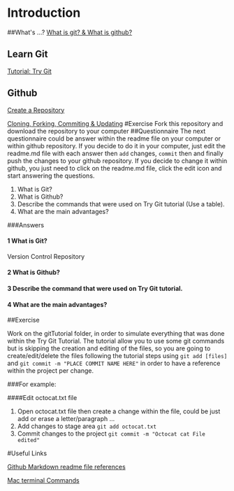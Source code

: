 # Introduction

##What's ...?
  [What is git? & What is github?](http://www.makeuseof.com/tag/git-version-control-youre-developer/)
## Learn Git
  [Tutorial: Try Git](https://www.codeschool.com/courses/try-git)
##  Github
  [Create a Repository](https://help.github.com/articles/create-a-repo/)
  
  [Cloning, Forking, Commiting & Updating](https://github.com/KsquareLabs/exercise-git/blob/master/github/readme.md)
#Exercise
  Fork this repository and download the repository to your computer
##Questionnaire
The next questionnaire could be answer within the readme file on your computer or within github repository.
If you decide to do it in your computer, just edit the readme.md file with each answer then  `add` changes, `commit` then and
finally push the changes to your github repository. If you decide to change it within github, you just need to click on the 
readme.md file, click the edit icon and start answering the questions.
  1. What is Git?
  2. What is Github?
  3. Describe the commands that were used on Try Git tutorial (Use a table).
  4. What are the main advantages?
  
###Answers

#### 1 What is Git?
Version Control Repository 

#### 2 What is Github?

#### 3 Describe the command that were used on Try Git tutorial.

#### 4 What are the main advantages?

##Exercise

  Work on the gitTutorial folder, in order to simulate everything that was done within the Try Git Tutorial.
  The tutorial allow you to use some git commands but is skipping the creation and editing of the files, so 
  you are going to create/edit/delete the files following the tutorial steps using `git add [files]` and 
  `git commit -m "PLACE COMMIT NAME HERE"` in order to have a reference within the project per change.
  
###For example:
  
####Edit octocat.txt file
  1. Open octocat.txt file then create a change within the file, could be just add or erase a letter/paragraph ...
  2. Add changes to stage area `git add octocat.txt`
  3. Commit changes to the project `git commit -m "Octocat cat File edited"`

#Useful Links

[Github Markdown readme file references](https://github.com/adam-p/markdown-here/wiki/Markdown-Cheatsheet)

[Mac terminal Commands](https://github.com/0nn0/terminal-mac-cheatsheet)
